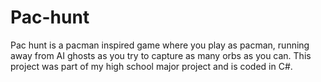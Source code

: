 # Pac-hunt
Pac hunt is a pacman inspired game where you play as pacman, running away from AI ghosts as you try to capture as many orbs as you can.
This project was part of my high school major project and is coded in C#.
